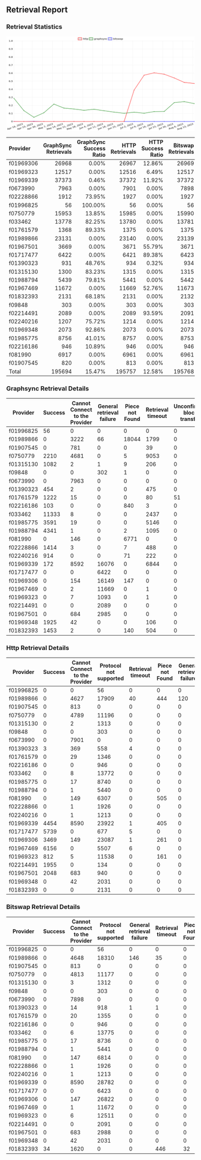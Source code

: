## Retrieval Report
### Retrieval Statistics
<img src="https://raw.githubusercontent.com/data-preservation-programs/filplus-checker-assets/main/filecoin-project/filecoin-plus-large-datasets/issues/2087/1692082473658.png"/>

| Provider  | GraphSync Retrievals | GraphSync Success Ratio | HTTP Retrievals | HTTP Success Ratio | Bitswap Retrievals | Bitswap Success Ratio |
| :-------- | -------------------: | ----------------------: | --------------: | -----------------: | -----------------: | --------------------: |
| f01969306 |                26968 |                   0.00% |           26967 |             12.86% |              26969 |                 0.00% |
| f01969323 |                12517 |                   0.00% |           12516 |              6.49% |              12517 |                 0.00% |
| f01969339 |                37373 |                   0.46% |           37372 |             11.92% |              37372 |                 0.00% |
| f0673990  |                 7963 |                   0.00% |            7901 |              0.00% |               7898 |                 0.00% |
| f02228866 |                 1912 |                  73.95% |            1927 |              0.00% |               1927 |                 0.00% |
| f01996825 |                   56 |                 100.00% |              56 |              0.00% |                 56 |                 0.00% |
| f0750779  |                15953 |                  13.85% |           15985 |              0.00% |              15990 |                 0.00% |
| f033462   |                13778 |                  82.25% |           13780 |              0.00% |              13781 |                 0.00% |
| f01761579 |                 1368 |                  89.33% |            1375 |              0.00% |               1375 |                 0.00% |
| f01989866 |                23131 |                   0.00% |           23140 |              0.00% |              23139 |                 0.00% |
| f01967501 |                 3669 |                   0.00% |            3671 |             55.79% |               3671 |                 0.00% |
| f01717477 |                 6422 |                   0.00% |            6421 |             89.38% |               6423 |                 0.00% |
| f01390323 |                  931 |                  48.76% |             934 |              0.32% |                934 |                 0.00% |
| f01315130 |                 1300 |                  83.23% |            1315 |              0.00% |               1315 |                 0.00% |
| f01988794 |                 5439 |                  79.81% |            5441 |              0.00% |               5442 |                 0.00% |
| f01967469 |                11672 |                   0.00% |           11669 |             52.76% |              11673 |                 0.00% |
| f01832393 |                 2131 |                  68.18% |            2131 |              0.00% |               2132 |                 1.59% |
| f09848    |                  303 |                   0.00% |             303 |              0.00% |                303 |                 0.00% |
| f02214491 |                 2089 |                   0.00% |            2089 |             93.59% |               2091 |                 0.00% |
| f02240216 |                 1207 |                  75.72% |            1214 |              0.00% |               1214 |                 0.00% |
| f01969348 |                 2073 |                  92.86% |            2073 |              0.00% |               2073 |                 0.00% |
| f01985775 |                 8756 |                  41.01% |            8757 |              0.00% |               8753 |                 0.00% |
| f02216186 |                  946 |                  10.89% |             946 |              0.00% |                946 |                 0.00% |
| f081990   |                 6917 |                   0.00% |            6961 |              0.00% |               6961 |                 0.00% |
| f01907545 |                  820 |                   0.00% |             813 |              0.00% |                813 |                 0.00% |
| Total     |               195694 |                  15.47% |          195757 |             12.58% |             195768 |                 0.02% |

### Graphsync Retrieval Details
| Provider  | Success | Cannot Connect to the Provider | General retrieval failure | Piece not Found | Retrieval timeout | Unconfirmed block transfer | deal_rejected_price_too_low | Retrieval not free | Retrieval rejected | Deal state missing |
| --------- | ------- | ------------------------------ | ------------------------- | --------------- | ----------------- | -------------------------- | --------------------------- | ------------------ | ------------------ | ------------------ |
| f01996825 | 56      | 0                              | 0                         | 0               | 0                 | 0                          | 0                           | 0                  | 0                  | 0                  |
| f01989866 | 0       | 3222                           | 66                        | 18044           | 1799              | 0                          | 0                           | 0                  | 0                  | 0                  |
| f01907545 | 0       | 781                            | 0                         | 0               | 39                | 0                          | 0                           | 0                  | 0                  | 0                  |
| f0750779  | 2210    | 4681                           | 0                         | 5               | 9053              | 0                          | 0                           | 0                  | 0                  | 4                  |
| f01315130 | 1082    | 2                              | 1                         | 9               | 206               | 0                          | 0                           | 0                  | 0                  | 0                  |
| f09848    | 0       | 0                              | 302                       | 1               | 0                 | 0                          | 0                           | 0                  | 0                  | 0                  |
| f0673990  | 0       | 7963                           | 0                         | 0               | 0                 | 0                          | 0                           | 0                  | 0                  | 0                  |
| f01390323 | 454     | 2                              | 0                         | 0               | 475               | 0                          | 0                           | 0                  | 0                  | 0                  |
| f01761579 | 1222    | 15                             | 0                         | 0               | 80                | 51                         | 0                           | 0                  | 0                  | 0                  |
| f02216186 | 103     | 0                              | 0                         | 840             | 3                 | 0                          | 0                           | 0                  | 0                  | 0                  |
| f033462   | 11333   | 8                              | 0                         | 0               | 2437              | 0                          | 0                           | 0                  | 0                  | 0                  |
| f01985775 | 3591    | 19                             | 0                         | 0               | 5146              | 0                          | 0                           | 0                  | 0                  | 0                  |
| f01988794 | 4341    | 1                              | 0                         | 2               | 1095              | 0                          | 0                           | 0                  | 0                  | 0                  |
| f081990   | 0       | 146                            | 0                         | 6771            | 0                 | 0                          | 0                           | 0                  | 0                  | 0                  |
| f02228866 | 1414    | 3                              | 0                         | 7               | 488               | 0                          | 0                           | 0                  | 0                  | 0                  |
| f02240216 | 914     | 0                              | 0                         | 71              | 222               | 0                          | 0                           | 0                  | 0                  | 0                  |
| f01969339 | 172     | 8592                           | 16076                     | 0               | 6844              | 0                          | 0                           | 0                  | 5689               | 0                  |
| f01717477 | 0       | 0                              | 6422                      | 0               | 0                 | 0                          | 0                           | 0                  | 0                  | 0                  |
| f01969306 | 0       | 154                            | 16149                     | 147             | 0                 | 0                          | 0                           | 0                  | 10518              | 0                  |
| f01967469 | 0       | 2                              | 11669                     | 0               | 1                 | 0                          | 0                           | 0                  | 0                  | 0                  |
| f01969323 | 0       | 7                              | 1093                      | 0               | 1                 | 0                          | 0                           | 0                  | 11416              | 0                  |
| f02214491 | 0       | 0                              | 2089                      | 0               | 0                 | 0                          | 0                           | 0                  | 0                  | 0                  |
| f01967501 | 0       | 684                            | 2985                      | 0               | 0                 | 0                          | 0                           | 0                  | 0                  | 0                  |
| f01969348 | 1925    | 42                             | 0                         | 0               | 106               | 0                          | 0                           | 0                  | 0                  | 0                  |
| f01832393 | 1453    | 2                              | 0                         | 140             | 504               | 0                          | 16                          | 16                 | 0                  | 0                  |

### Http Retrieval Details
| Provider  | Success | Cannot Connect to the Provider | Protocol not supported | Retrieval timeout | Piece not Found | General retrieval failure |
| --------- | ------- | ------------------------------ | ---------------------- | ----------------- | --------------- | ------------------------- |
| f01996825 | 0       | 0                              | 56                     | 0                 | 0               | 0                         |
| f01989866 | 0       | 4627                           | 17909                  | 40                | 444             | 120                       |
| f01907545 | 0       | 813                            | 0                      | 0                 | 0               | 0                         |
| f0750779  | 0       | 4789                           | 11196                  | 0                 | 0               | 0                         |
| f01315130 | 0       | 2                              | 1313                   | 0                 | 0               | 0                         |
| f09848    | 0       | 0                              | 303                    | 0                 | 0               | 0                         |
| f0673990  | 0       | 7901                           | 0                      | 0                 | 0               | 0                         |
| f01390323 | 3       | 369                            | 558                    | 4                 | 0               | 0                         |
| f01761579 | 0       | 29                             | 1346                   | 0                 | 0               | 0                         |
| f02216186 | 0       | 0                              | 946                    | 0                 | 0               | 0                         |
| f033462   | 0       | 8                              | 13772                  | 0                 | 0               | 0                         |
| f01985775 | 0       | 17                             | 8740                   | 0                 | 0               | 0                         |
| f01988794 | 0       | 1                              | 5440                   | 0                 | 0               | 0                         |
| f081990   | 0       | 149                            | 6307                   | 0                 | 505             | 0                         |
| f02228866 | 0       | 1                              | 1926                   | 0                 | 0               | 0                         |
| f02240216 | 0       | 1                              | 1213                   | 0                 | 0               | 0                         |
| f01969339 | 4454    | 8590                           | 23922                  | 1                 | 405             | 0                         |
| f01717477 | 5739    | 0                              | 677                    | 5                 | 0               | 0                         |
| f01969306 | 3469    | 149                            | 23087                  | 1                 | 261             | 0                         |
| f01967469 | 6156    | 0                              | 5507                   | 6                 | 0               | 0                         |
| f01969323 | 812     | 5                              | 11538                  | 0                 | 161             | 0                         |
| f02214491 | 1955    | 0                              | 134                    | 0                 | 0               | 0                         |
| f01967501 | 2048    | 683                            | 940                    | 0                 | 0               | 0                         |
| f01969348 | 0       | 42                             | 2031                   | 0                 | 0               | 0                         |
| f01832393 | 0       | 0                              | 2131                   | 0                 | 0               | 0                         |

### Bitswap Retrieval Details
| Provider  | Success | Cannot Connect to the Provider | Protocol not supported | General retrieval failure | Retrieval timeout | Piece not Found |
| --------- | ------- | ------------------------------ | ---------------------- | ------------------------- | ----------------- | --------------- |
| f01996825 | 0       | 0                              | 56                     | 0                         | 0                 | 0               |
| f01989866 | 0       | 4648                           | 18310                  | 146                       | 35                | 0               |
| f01907545 | 0       | 813                            | 0                      | 0                         | 0                 | 0               |
| f0750779  | 0       | 4813                           | 11177                  | 0                         | 0                 | 0               |
| f01315130 | 0       | 3                              | 1312                   | 0                         | 0                 | 0               |
| f09848    | 0       | 0                              | 303                    | 0                         | 0                 | 0               |
| f0673990  | 0       | 7898                           | 0                      | 0                         | 0                 | 0               |
| f01390323 | 0       | 14                             | 918                    | 1                         | 1                 | 0               |
| f01761579 | 0       | 20                             | 1355                   | 0                         | 0                 | 0               |
| f02216186 | 0       | 0                              | 946                    | 0                         | 0                 | 0               |
| f033462   | 0       | 6                              | 13775                  | 0                         | 0                 | 0               |
| f01985775 | 0       | 17                             | 8736                   | 0                         | 0                 | 0               |
| f01988794 | 0       | 1                              | 5441                   | 0                         | 0                 | 0               |
| f081990   | 0       | 147                            | 6814                   | 0                         | 0                 | 0               |
| f02228866 | 0       | 1                              | 1926                   | 0                         | 0                 | 0               |
| f02240216 | 0       | 1                              | 1213                   | 0                         | 0                 | 0               |
| f01969339 | 0       | 8590                           | 28782                  | 0                         | 0                 | 0               |
| f01717477 | 0       | 0                              | 6423                   | 0                         | 0                 | 0               |
| f01969306 | 0       | 147                            | 26822                  | 0                         | 0                 | 0               |
| f01967469 | 0       | 1                              | 11672                  | 0                         | 0                 | 0               |
| f01969323 | 0       | 6                              | 12511                  | 0                         | 0                 | 0               |
| f02214491 | 0       | 0                              | 2091                   | 0                         | 0                 | 0               |
| f01967501 | 0       | 683                            | 2988                   | 0                         | 0                 | 0               |
| f01969348 | 0       | 42                             | 2031                   | 0                         | 0                 | 0               |
| f01832393 | 34      | 1620                           | 0                      | 0                         | 446               | 32              |
